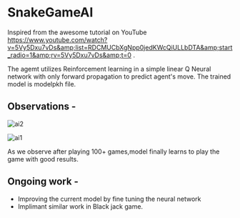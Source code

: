 # SnakeGameAI
Inspired from the awesome tutorial on YouTube https://www.youtube.com/watch?v=5Vy5Dxu7vDs&amp;list=RDCMUCbXgNpp0jedKWcQiULLbDTA&amp;start_radio=1&amp;rv=5Vy5Dxu7vDs&amp;t=0 .


The agemt utilizes Reinforcement learning in a simple linear Q Neural network with only forward propagation to predict agent's move.
The trained model is modelpkh file.
## Observations - 

![ai2](https://user-images.githubusercontent.com/43739144/134230726-454218b1-fc65-4be4-ba07-2c1ce0a253ac.PNG)

![ai1](https://user-images.githubusercontent.com/43739144/134230713-d93ca422-1f65-4585-b0a0-96c0226e9788.PNG)

As we observe after playing 100+ games,model finally learns to play the game with good results.


## Ongoing work - 
- Improving the current model by fine tuning the neural network
- Implimant similar work in Black jack game.
